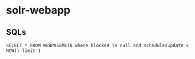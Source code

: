 # solr-webapp

## SQLs

    SELECT * FROM WEBPAGEMETA where blocked is null and scheduledupdate < NOW() limit 1
